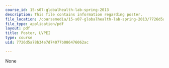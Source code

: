 ```yaml
---
course_id: 15-s07-globalhealth-lab-spring-2013
description: This file contains information regarding poster.
file_location: /coursemedia/15-s07-globalhealth-lab-spring-2013/7726d5a78b34e7d74077b086476062ac_MIT15_S07S13_poster_lvp.pdf
file_type: application/pdf
layout: pdf
title: Poster, LVPEI
type: course
uid: 7726d5a78b34e7d74077b086476062ac

---
```

None
